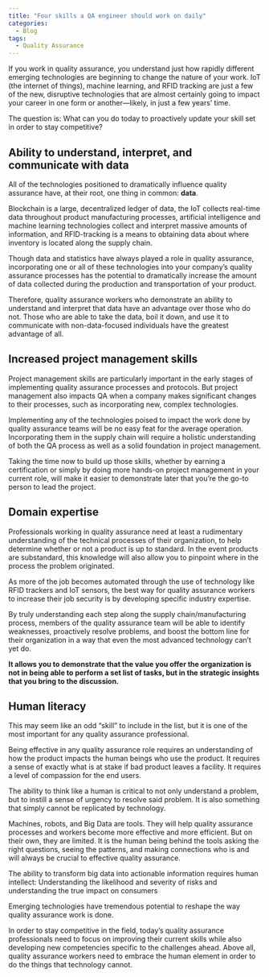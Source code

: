 ```yaml
---
title: "Four skills a QA engineer should work on daily"
categories:
  - Blog
tags:
  - Quality Assurance
---
```


If you work in quality assurance, you understand just how rapidly different emerging technologies are beginning to change the nature of your work. IoT (the internet of things), machine learning, and RFID tracking are just a few of the new, disruptive technologies that are almost certainly going to impact your career in one form or another—likely, in just a few years’ time.

The question is: What can you do today to proactively update your skill set in order to stay competitive? 

<h2> Ability to understand, interpret, and communicate with data</h2>

All of the technologies positioned to dramatically influence quality assurance have, at their root, one thing in common: <b>data</b>.

Blockchain is a large, decentralized ledger of data, the IoT collects real-time data throughout product manufacturing processes, artificial intelligence and machine learning technologies collect and interpret massive amounts of information, and RFID-tracking is a means to obtaining data about where inventory is located along the supply chain.

Though data and statistics have always played a role in quality assurance, incorporating one or all of these technologies into your company’s quality assurance processes has the potential to dramatically increase the amount of data collected during the production and transportation of your product.

Therefore, quality assurance workers who demonstrate an ability to understand and interpret that data have an advantage over those who do not. Those who are able to take the data, boil it down, and use it to communicate with non-data-focused individuals have the greatest advantage of all.


<h2> Increased project management skills </h2>

Project management skills are particularly important in the early stages of implementing quality assurance processes and protocols. But project management also impacts QA when a company makes significant changes to their processes, such as incorporating new, complex technologies.

Implementing any of the technologies poised to impact the work done by quality assurance teams will be no easy feat for the average operation. Incorporating them in the supply chain will require a holistic understanding of both the QA process as well as a solid foundation in project management.

Taking the time now to build up those skills, whether by earning a certification or simply by doing more hands-on project management in your current role, will make it easier to demonstrate later that you’re the go-to person to lead the project.


<h2> Domain expertise</h2>

Professionals working in quality assurance need at least a rudimentary understanding of the technical processes of their organization, to help determine whether or not a product is up to standard. In the event products are substandard, this knowledge will also allow you to pinpoint where in the process the problem originated.

As more of the job becomes automated through the use of technology like RFID trackers and IoT sensors, the best way for quality assurance workers to increase their job security is by developing specific industry expertise.

By truly understanding each step along the supply chain/manufacturing process, members of the quality assurance team will be able to identify weaknesses, proactively resolve problems, and boost the bottom line for their organization in a way that even the most advanced technology can’t yet do. 

<b> It allows you to demonstrate that the value you offer the organization is not in being able to perform a set list of tasks, but in the strategic insights that you bring to the discussion.</b>

<h2> Human literacy </h2>

This may seem like an odd “skill” to include in the list, but it is one of the most important for any quality assurance professional.

Being effective in any quality assurance role requires an understanding of how the product impacts the human beings who use the product. It requires a sense of exactly what is at stake if bad product leaves a facility. It requires a level of compassion for the end users.

The ability to think like a human is critical to not only understand a problem, but to instill a sense of urgency to resolve said problem. It is also something that simply cannot be replicated by technology.

Machines, robots, and Big Data are tools. They will help quality assurance processes and workers become more effective and more efficient. But on their own, they are limited. It is the human being behind the tools asking the right questions, seeing the patterns, and making connections who is and will always be crucial to effective quality assurance.

The ability to transform big data into actionable information requires human intellect: Understanding the likelihood and severity of risks and understanding the true impact on consumers

Emerging technologies have tremendous potential to reshape the way quality assurance work is done. 

In order to stay competitive in the field, today’s quality assurance professionals need to focus on improving their current skills while also developing new competencies specific to the challenges ahead. Above all, quality assurance workers need to embrace the human element in order to do the things that technology cannot.